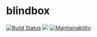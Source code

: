# blindbox

[![Build Status](https://travis-ci.org/abigail830/blindbox.svg?branch=master)](https://travis-ci.org/abigail830/blindbox)
[![](https://jitpack.io/v/abigail830/blindbox.svg)](https://jitpack.io/#abigail830/blindbox)
[![Maintainability](https://api.codeclimate.com/v1/badges/28d511b4ab99653b80b7/maintainability)](https://codeclimate.com/github/abigail830/blindbox/maintainability)
